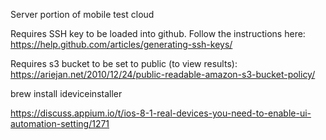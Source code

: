 Server portion of mobile test cloud

Requires SSH key to be loaded into github. Follow the instructions here: https://help.github.com/articles/generating-ssh-keys/

Requires s3 bucket to be set to public (to view results): https://ariejan.net/2010/12/24/public-readable-amazon-s3-bucket-policy/

brew install ideviceinstaller

https://discuss.appium.io/t/ios-8-1-real-devices-you-need-to-enable-ui-automation-setting/1271